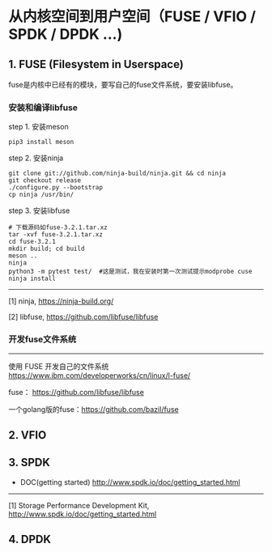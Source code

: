 # 从内核空间到用户空间（FUSE / VFIO / SPDK / DPDK ...)

## 1. FUSE (Filesystem in Userspace)

fuse是内核中已经有的模块，要写自己的fuse文件系统，要安装libfuse。


### 安装和编译libfuse

step 1. 安装meson
```
pip3 install meson
```
step 2. 安装ninja
```
git clone git://github.com/ninja-build/ninja.git && cd ninja
git checkout release
./configure.py --bootstrap
cp ninja /usr/bin/
```

step 3. 安装libfuse
```
# 下载源码如fuse-3.2.1.tar.xz
tar -xvf fuse-3.2.1.tar.xz
cd fuse-3.2.1
mkdir build; cd build
meson ..
ninja
python3 -m pytest test/  #这是测试，我在安装时第一次测试提示modprobe cuse
ninja install
```


---
[1] ninja, https://ninja-build.org/

[2] libfuse, https://github.com/libfuse/libfuse


### 开发fuse文件系统


---

使用 FUSE 开发自己的文件系统  https://www.ibm.com/developerworks/cn/linux/l-fuse/

fuse： https://github.com/libfuse/libfuse

一个golang版的fuse：https://github.com/bazil/fuse


## 2. VFIO

## 3. SPDK
* DOC(getting started) http://www.spdk.io/doc/getting_started.html

---

[1] Storage Performance Development Kit, http://www.spdk.io/doc/getting_started.html

## 4. DPDK